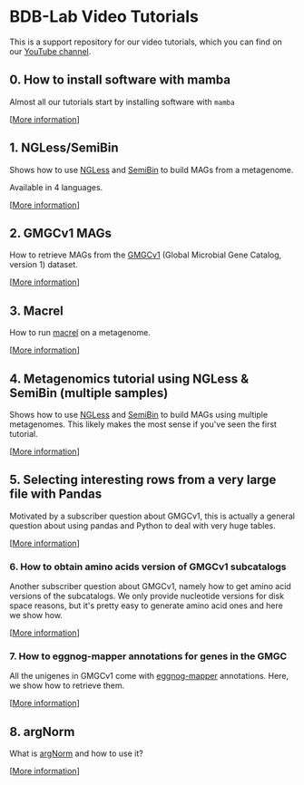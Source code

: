 # BDB-Lab Video Tutorials

This is a support repository for our video tutorials, which you can find on our [YouTube channel](https://youtube.com/@BigDataBiology).

## 0. How to install software with mamba

Almost all our tutorials start by installing software with `mamba`

[[More information](tree/main/0__HowToInstallSoftwareWithMamba)]

## 1. NGLess/SemiBin

Shows how to use [NGLess](https://ngless.embl.de) and [SemiBin](https://semibin.rtfd.io/) to build MAGs from a metagenome.

Available in 4 languages.

[[More information](tree/main/1__NGLessSemiBin)]

## 2. GMGCv1 MAGs

How to retrieve MAGs from the [GMGCv1](https://gmgc.embl.de) (Global Microbial Gene Catalog, version 1) dataset.

[[More information](tree/main/2__GMGCv1MAGs)]

## 3. Macrel

How to run [macrel](https://macrel.readthedocs.io/en/latest/) on a metagenome.

[[More information](tree/main/3__Macrel)]

## 4. Metagenomics tutorial using NGLess & SemiBin (multiple samples)

Shows how to use [NGLess](https://ngless.embl.de) and
[SemiBin](https://semibin.rtfd.io/) to build MAGs using multiple metagenomes.
This likely makes the most sense if you've seen the first tutorial.

[[More information](tree/main/4__NGLessSemiBinMultiple)]

## 5. Selecting interesting rows from a very large file with Pandas

Motivated by a subscriber question about GMGCv1, this is actually a general
question about using pandas and Python to deal with very huge tables.

[[More information](tree/main/5__SelectGMGCAbundances)]

### 6. How to obtain amino acids version of GMGCv1 subcatalogs

Another subscriber question about GMGCv1, namely how to get amino acid versions
of the subcatalogs. We only provide nucleotide versions for disk space reasons,
but it's pretty easy to generate amino acid ones and here we show how.

[[More information](tree/main/6__GMGCv1_FAA)]

### 7. How to eggnog-mapper annotations for genes in the GMGC

All the unigenes in GMGCv1 come with [eggnog-mapper](https://eggnog-mapper.embl.de/) annotations. Here, we show how to retrieve them.

[[More information](tree/main/7__GMGCv1_Emapper)]

## 8. argNorm

What is [argNorm](https://argnorm.readthedocs.io/en/latest/) and how to use it? 

[[More information](tree/main/8__argNorm)]
